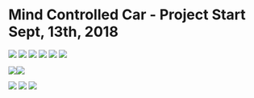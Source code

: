 # Mind Controlled Car  - Project Start Sept, 13th, 2018

<img src=https://github.com/RubensZimbres/Repo-2018/blob/master/Mind-Controlled-Apparatus/Pictures/muse0.JPG>

<img src=https://github.com/RubensZimbres/Repo-2018/blob/master/Mind-Controlled-Apparatus/Pictures/muse1.JPG>  

<img src=https://github.com/RubensZimbres/Repo-2018/blob/master/Mind-Controlled-Apparatus/Pictures/muse2.JPG>  

<img src=https://github.com/RubensZimbres/Repo-2018/blob/master/Mind-Controlled-Apparatus/Pictures/MRI_reconstruction.png>  

<img src=https://github.com/RubensZimbres/Repo-2018/blob/master/Mind-Controlled-Apparatus/Pictures/rasp1.JPG>  

<img src=https://github.com/RubensZimbres/Repo-2018/blob/master/Mind-Controlled-Apparatus/Pictures/tensorflow.JPG>  

<img src=https://github.com/RubensZimbres/Repo-2018/blob/master/Mind-Controlled-Apparatus/Pictures/car0.JPG><img src=https://github.com/RubensZimbres/Repo-2018/blob/master/Mind-Controlled-Apparatus/Pictures/car1.JPG>  

<img src=https://github.com/RubensZimbres/Repo-2019/raw/master/Mind-Controlled-Apparatus/Pics/muse0.JPG>  

<img src=https://github.com/RubensZimbres/Repo-2019/raw/master/Mind-Controlled-Apparatus/Pics/muse2.JPG>  

<img src=https://github.com/RubensZimbres/Repo-2019/raw/master/Mind-Controlled-Apparatus/Pics/MRI_reconstruction.png>
